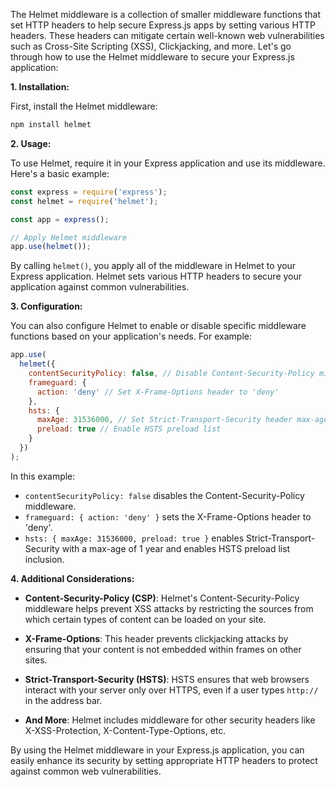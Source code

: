 The Helmet middleware is a collection of smaller middleware functions that set HTTP headers to help secure Express.js apps by setting various HTTP headers. These headers can mitigate certain well-known web vulnerabilities such as Cross-Site Scripting (XSS), Clickjacking, and more. Let's go through how to use the Helmet middleware to secure your Express.js application:

**1. Installation:**

First, install the Helmet middleware:

```bash
npm install helmet
```

**2. Usage:**

To use Helmet, require it in your Express application and use its middleware. Here's a basic example:

```javascript
const express = require('express');
const helmet = require('helmet');

const app = express();

// Apply Helmet middleware
app.use(helmet());
```

By calling `helmet()`, you apply all of the middleware in Helmet to your Express application. Helmet sets various HTTP headers to secure your application against common vulnerabilities.

**3. Configuration:**

You can also configure Helmet to enable or disable specific middleware functions based on your application's needs. For example:

```javascript
app.use(
  helmet({
    contentSecurityPolicy: false, // Disable Content-Security-Policy middleware
    frameguard: {
      action: 'deny' // Set X-Frame-Options header to 'deny'
    },
    hsts: {
      maxAge: 31536000, // Set Strict-Transport-Security header max-age to 1 year
      preload: true // Enable HSTS preload list
    }
  })
);
```

In this example:
- `contentSecurityPolicy: false` disables the Content-Security-Policy middleware.
- `frameguard: { action: 'deny' }` sets the X-Frame-Options header to 'deny'.
- `hsts: { maxAge: 31536000, preload: true }` enables Strict-Transport-Security with a max-age of 1 year and enables HSTS preload list inclusion.

**4. Additional Considerations:**

- **Content-Security-Policy (CSP)**: Helmet's Content-Security-Policy middleware helps prevent XSS attacks by restricting the sources from which certain types of content can be loaded on your site.
  
- **X-Frame-Options**: This header prevents clickjacking attacks by ensuring that your content is not embedded within frames on other sites.

- **Strict-Transport-Security (HSTS)**: HSTS ensures that web browsers interact with your server only over HTTPS, even if a user types `http://` in the address bar.

- **And More**: Helmet includes middleware for other security headers like X-XSS-Protection, X-Content-Type-Options, etc.

By using the Helmet middleware in your Express.js application, you can easily enhance its security by setting appropriate HTTP headers to protect against common web vulnerabilities.